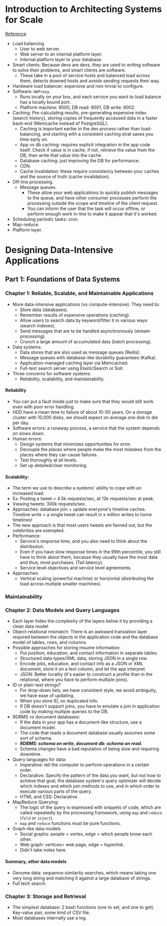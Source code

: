 # Introduction to Architecting Systems for Scale
[Reference](https://lethain.com/introduction-to-architecting-systems-for-scale/)

- Load balancing
  - User to web server.
  - Web server to an internal platform layer.
  - Internal platform layer to your database.
- Smart clients: Because devs are devs, they are used to writing software to solve their problems, and smart clients are software.
  - These take in a pool of service hosts and balanced load across them, detects downed hosts and avoids sending requests their way.
- Hardware load balancer: expensive and non-trivial to configure.
- Software: `HAProxy`.
  - Runs locally on your box, and each service you want to load balance has a locally bound port.
  - Platform machine: 9000, DB read: 9001, DB write: 9002.
- Caching: Pre-calculating results, pre-generating expensive index (search history), storing copies of frequently accessed data in a faster back-end (Memcache instead of PostgreSQL).
  - Caching is important earlier in the dev process rather than load-balancing, and starting with a consistent caching strat saves you time early on.
  - App vs db caching: requires explicit integration in the app code itself. Check if value is in cache, if not, retrieve the value from the DB, then write that value into the cache.
  - Database caching: just improving the DB for performance.
  - CDN.
  - Cache invalidation: these require consistency between your caches and the source of truth (cache invalidation).
- Off-line processing.
  - Message queues.
    - These allow your web applications to quickly publish messages to the queue, and have other consumer processes perform the processing outside the scope and timeline of the client request.
    - You can inform the user that the task will occur offline, or perform enough work in-line to make it appear that it's worked.
- Scheduling periodic tasks: cron.
- Map-reduce.
- Platform layer.

# Designing Data-Intensive Applications

## Part 1: Foundations of Data Systems

### Chapter 1: Reliable, Scalable, and Maintainable Applications

- More data-intensive applications (vs compute-intensive). They need to:
  - Store data (databases).
  - Remember results of expensive operations (caching).
  - Allow users to search data by keyword/filter it in various ways (search indexes).
  - Send messages that are to be handled asynchronously (stream processing).
  - Crunch a large amount of accumulated data (batch processing).
- Data systems:
  - Data stores that are also used as message queues (Redis).
  - Message queues with database-like durability guarantees (Kafka).
  - Application-managed caching layer via Memcached.
  - Full-text search server using ElasticSearch or Solr.
- Three concerns for software systems:
  - Reliability, scalability, and maintainability.

#### Reliability

- You can put a fault inside just to make sure that they would still work even with poor error handling.
- HDD have a mean time to failure of about 10-50 years. On a storage cluster with 10,000 disks, we should expect on average one disk to die per day.
- Software errors: a runaway process, a service that the system depends on slows down.
- Human errors:
  - Design systems that minimizes opportunities for error.
  - Decouple the places where people make the most mistakes from the places where they can cause failures.
  - Test thoroughly at all levels.
  - Set up detailed/clear monitoring.

#### Scalability:

- The term we use to describe a systems' ability to cope with an increased load.
- Ex: Posting a tweet = 4.5k requests/sec, at 12k requests/sec at peak.
- Viewing tweets: 300k requests/sec.
- Approaches: database join + update everyone's timeline caches. Timeline write = a single tweet can result in x million writes to home timelines!
- The new approach is that most users tweets are fanned out, but the celebrities are exempted.
- Performance:
  - Service's response time, and you also need to think about the distribution.
  - Even if you have slow response times in the 99th percentile, you still have to think about them, because they usually have the most data and thus, most purchases. (Tail latency).
  - Service level objectives and service level agreements.
- Approaches:
  - Vertical scaling (powerful machine) or horizontal (distributing the load across multiple smaller machines).

### Maintainability

### Chapter 2: Data Models and Query Languages

- Each layer hides the complexity of the layers below it by providing a clean data model.
- Object-relational mismatch: There is an awkward translation layer required between the objects in the application code and the database model of tables, rows, and columns.
- Possible approaches for storing resume information:
  - Put position, education, and contact information in separate tables.
  - Structured data types/XML data, storing JSON in a single row.
  - Encode jobs, education, and contact info as a JSON or XML document, store it on a text column, and let the app interpret.
  - JSON: Better locality (it's easier to construct a profile than in the relational, where you have to perform multiple joins).
- ID or plain-text strings?
  - For drop-down lists, we have consistent style, we avoid ambiguity, we have ease of updating.
  - When you store ID, no duplicated info.
  - If DB doesn't support joins, you have to emulate a join in application code by making multiple queries to the DB.
- RDBMS vs document databases:
  - If the data in your app has a document-like structure, use a document model.
  - The code that reads a document database usually assumes some sort of schema.
  - ***RDBMS: schema on write, document db: schema on read.***
  - Schema changes have a bad reputation of being slow and requiring downtime.
- Query languages for data:
  - Imperative: tell the computer to perform operations in a certain order.
  - Declarative: Specify the pattern of the data you want, but not how to achieve that goal, the database system's query optimizer will decide which indexes and which join methods to use, and in which order to execute various parts of the query.
  - HTML and CSS: Declarative.
- MapReduce Querying:
  - The logic of the query is expressed with snippets of code, which are called repeatedly by the processing framework, using `map` and `reduce` (`fold` or `inject`).
  - `map` and `reduce` functions must be pure functions.
- Graph-like data models
  - Social graphs: people = vertex, edge = which people know each other.
  - Web graph: vertices= web page, edge = hyperlink.
  - Didn't take notes here.

#### Summary, other data models

- Genome data: sequence-similarity searches, which means taking one very long string and matching it against a large database of strings.
- Full tech search.

### Chapter 3: Storage and Retrieval

- The simplest database: 2 bash functions (one to set, and one to get). Key-value pair, some kind of CSV file.
- Most databases internally use a log.
